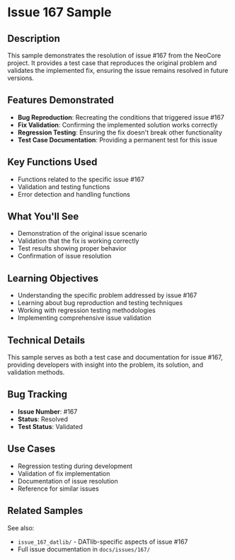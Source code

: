 # Issue 167 Sample

## Description

This sample demonstrates the resolution of issue #167 from the NeoCore project. It provides a test case that reproduces the original problem and validates the implemented fix, ensuring the issue remains resolved in future versions.

## Features Demonstrated

- **Bug Reproduction**: Recreating the conditions that triggered issue #167
- **Fix Validation**: Confirming the implemented solution works correctly
- **Regression Testing**: Ensuring the fix doesn't break other functionality
- **Test Case Documentation**: Providing a permanent test for this issue

## Key Functions Used

- Functions related to the specific issue #167
- Validation and testing functions
- Error detection and handling functions

## What You'll See

- Demonstration of the original issue scenario
- Validation that the fix is working correctly
- Test results showing proper behavior
- Confirmation of issue resolution

## Learning Objectives

- Understanding the specific problem addressed by issue #167
- Learning about bug reproduction and testing techniques
- Working with regression testing methodologies
- Implementing comprehensive issue validation

## Technical Details

This sample serves as both a test case and documentation for issue #167, providing developers with insight into the problem, its solution, and validation methods.

## Bug Tracking

- **Issue Number**: #167
- **Status**: Resolved
- **Test Status**: Validated

## Use Cases

- Regression testing during development
- Validation of fix implementation
- Documentation of issue resolution
- Reference for similar issues

## Related Samples

See also:
- `issue_167_datlib/` - DATlib-specific aspects of issue #167
- Full issue documentation in `docs/issues/167/`
